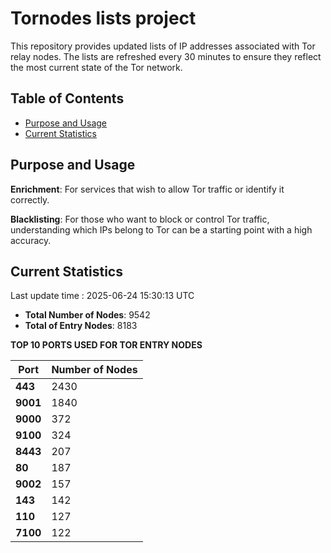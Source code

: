 # Tornodes lists project

This repository provides updated lists of IP addresses associated with Tor relay nodes. The lists are refreshed every 30 minutes to ensure they reflect the most current state of the Tor network.

## Table of Contents

- [Purpose and Usage](#purpose-and-usage)
- [Current Statistics](#current-statistics)


## Purpose and Usage

**Enrichment**: For services that wish to allow Tor traffic or identify it correctly.

**Blacklisting**: For those who want to block or control Tor traffic, understanding which IPs belong to Tor can be a starting point with a high accuracy.

## Current Statistics

Last update time : 2025-06-24 15:30:13 UTC

- **Total Number of Nodes**: 9542
- **Total of Entry Nodes**: 8183

**TOP 10 PORTS USED FOR TOR ENTRY NODES**

| **Port** | **Number of Nodes** |
|------|-----------------|
| **443**   | 2430  |
| **9001**   | 1840  |
| **9000**   | 372  |
| **9100**   | 324  |
| **8443**   | 207  |
| **80**   | 187  |
| **9002**   | 157  |
| **143**   | 142  |
| **110**   | 127  |
| **7100**   | 122  |

